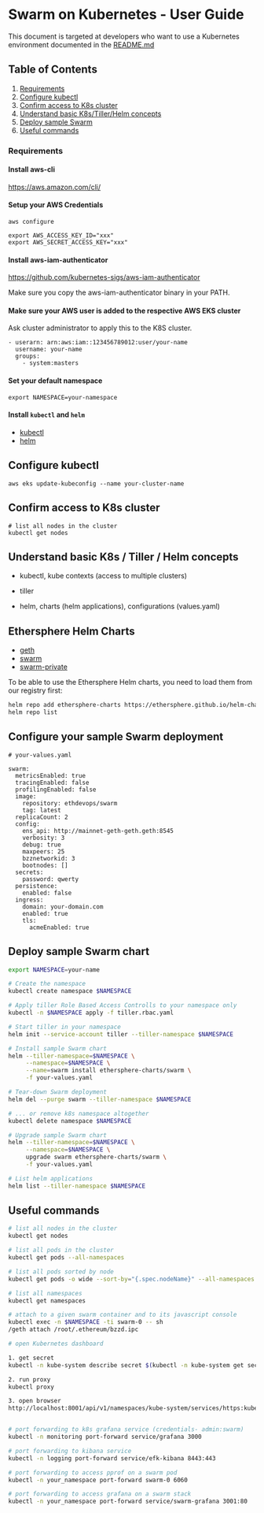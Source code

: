 # Swarm on Kubernetes - User Guide

This document is targeted at developers who want to use a Kubernetes environment documented in the [README.md](https://github.com/ethersphere/swarm-kubernetes/blob/master/README.md)

## Table of Contents
1.  [Requirements](#requirements)
2.  [Configure kubectl](#configure-kubectl)
3.  [Confirm access to K8s cluster](#confirm-access)
4.  [Understand basic K8s/Tiller/Helm concepts](#basic-stuff)
5.  [Deploy sample Swarm](#deploy-sample-swarm)
6.  [Useful commands](#useful-commands)


### Requirements

#### Install aws-cli

https://aws.amazon.com/cli/

#### Setup your AWS Credentials

```
aws configure

export AWS_ACCESS_KEY_ID="xxx"
export AWS_SECRET_ACCESS_KEY="xxx"
```

#### Install aws-iam-authenticator

https://github.com/kubernetes-sigs/aws-iam-authenticator

Make sure you copy the aws-iam-authenticator binary in your PATH.

#### Make sure your AWS user is added to the respective AWS EKS cluster

Ask cluster administrator to apply this to the K8S cluster.

    - userarn: arn:aws:iam::123456789012:user/your-name
      username: your-name
      groups:
        - system:masters

#### Set your default namespace

```
export NAMESPACE=your-namespace
```

#### Install `kubectl` and `helm`

- [kubectl](https://kubernetes.io/docs/tasks/tools/install-kubectl/)
- [helm](https://github.com/helm/helm)

## Configure kubectl

```
aws eks update-kubeconfig --name your-cluster-name
```

## Confirm access to K8s cluster

```
# list all nodes in the cluster
kubectl get nodes
```

## Understand basic K8s / Tiller / Helm concepts

* kubectl, kube contexts (access to multiple clusters)

* tiller

* helm, charts (helm applications), configurations (values.yaml)

## Ethersphere Helm Charts

- [geth](https://github.com/ethersphere/helm-charts/tree/master/geth)
- [swarm](https://github.com/ethersphere/helm-charts/tree/master/swarm)
- [swarm-private](https://github.com/ethersphere/helm-charts/tree/master/swarm-private)

To be able to use the Ethersphere Helm charts, you need to load them from our registry first:

```sh
helm repo add ethersphere-charts https://ethersphere.github.io/helm-charts-artifacts/
helm repo list
```

## Configure your sample Swarm deployment

```
# your-values.yaml

swarm:
  metricsEnabled: true
  tracingEnabled: false
  profilingEnabled: false
  image:
    repository: ethdevops/swarm
    tag: latest
  replicaCount: 2
  config:
    ens_api: http://mainnet-geth-geth.geth:8545
    verbosity: 3
    debug: true
    maxpeers: 25
    bzznetworkid: 3
    bootnodes: []
  secrets:
    password: qwerty
  persistence:
    enabled: false
  ingress:
    domain: your-domain.com
    enabled: true
    tls:
      acmeEnabled: true
```

## Deploy sample Swarm chart
```sh
export NAMESPACE=your-name

# Create the namespace
kubectl create namespace $NAMESPACE

# Apply tiller Role Based Access Controlls to your namespace only
kubectl -n $NAMESPACE apply -f tiller.rbac.yaml

# Start tiller in your namespace
helm init --service-account tiller --tiller-namespace $NAMESPACE

# Install sample Swarm chart
helm --tiller-namespace=$NAMESPACE \
     --namespace=$NAMESPACE \
     --name=swarm install ethersphere-charts/swarm \
     -f your-values.yaml

# Tear-down Swarm deployment
helm del --purge swarm --tiller-namespace $NAMESPACE

# ... or remove k8s namespace altogether
kubectl delete namespace $NAMESPACE

# Upgrade sample Swarm chart
helm --tiller-namespace=$NAMESPACE \
     --namespace=$NAMESPACE \
     upgrade swarm ethersphere-charts/swarm \
     -f your-values.yaml

# List helm applications
helm list --tiller-namespace $NAMESPACE
```

## Useful commands

```sh
# list all nodes in the cluster
kubectl get nodes

# list all pods in the cluster
kubectl get pods --all-namespaces

# list all pods sorted by node
kubectl get pods -o wide --sort-by="{.spec.nodeName}" --all-namespaces

# list all namespaces
kubectl get namespaces

# attach to a given swarm container and to its javascript console
kubectl exec -n $NAMESPACE -ti swarm-0 -- sh
/geth attach /root/.ethereum/bzzd.ipc

# open Kubernetes dashboard

1. get secret
kubectl -n kube-system describe secret $(kubectl -n kube-system get secret | grep eks-admin | awk '{print $1}')

2. run proxy
kubectl proxy

3. open browser
http://localhost:8001/api/v1/namespaces/kube-system/services/https:kubernetes-dashboard:/proxy/


# port forwarding to k8s grafana service (credentials- admin:swarm)
kubectl -n monitoring port-forward service/grafana 3000

# port forwarding to kibana service
kubectl -n logging port-forward service/efk-kibana 8443:443

# port forwarding to access pprof on a swarm pod
kubectl -n your_namespace port-forward swarm-0 6060

# port forwarding to access grafana on a swarm stack
kubectl -n your_namespace port-forward service/swarm-grafana 3001:80
```
